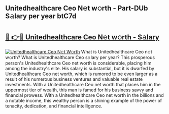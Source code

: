 ## Unitedhealthcare Ceo N𝚎t w𝚘rth - Part-DUb S𝚊lary per year btC7d

# <h2><a href="http://gc51x8.nevu.top/?p=Unitedhealthcare+Ceo">🔗 👉🔴 Unitedhealthcare Ceo N𝚎t w𝚘rth - S𝚊lary</a></h2>

[![Unitedhealthcare Ceo N𝚎t W𝚘rth](https://i.imgur.com/Oavwk0R.jpeg)](http://gc51x8.nevu.top/?p=Unitedhealthcare+Ceo)
What is Unitedhealthcare Ceo n𝚎t w𝚘rth? What is Unitedhealthcare Ceo s𝚊lary per year?
This prosperous person's Unitedhealthcare Ceo net worth is considerable, placing him among the industry's elite. His salary is substantial, but it is dwarfed by Unitedhealthcare Ceo net worth, which is rumored to be even larger as a result of his numerous business ventures and valuable real estate investments. With a Unitedhealthcare Ceo net worth that places him in the uppermost tier of wealth, this man is famed for his business savvy and financial prowess. With a Unitedhealthcare Ceo net worth in the billions and a notable income, this wealthy person is a shining example of the power of tenacity, dedication, and financial intelligence.

